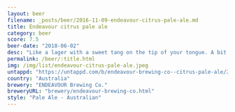 ```yaml
---
layout: beer
filename: _posts/beer/2016-11-09-endeavour-citrus-pale-ale.md
title: Endeavour citrus pale ale
category: beer
score: 7.5
beer-date: "2018-06-02"
desc: "Like a lager with a sweet tang on the tip of your tongue. A bit strange but works well"
permalink: /beer/:title.html
img: /img/list/endeavour-citrus-pale-ale.jpeg
untappd: "https://untappd.com/b/endeavour-brewing-co--citrus-pale-ale/2468107"
country: "Australia"
brewery: "ENDEAVOUR Brewing Co."
breweryURL: "brewery/endeavour-brewing-co.html"
style: "Pale Ale - Australian"
---
```

